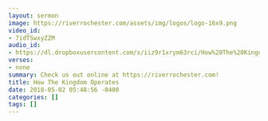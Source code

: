 ```yaml
---
layout: sermon
image: https://riverrochester.com/assets/img/logos/logo-16x9.png
video_id:
- 7idTSwxyZZM
audio_id:
- https://dl.dropboxusercontent.com/s/iiz9r1xrym63rci/How%20The%20Kingdom%20Operates.mp3?dl=0
verses:
- none
summary: Check us out online at https://riverrochester.com!
title: How The Kingdom Operates
date: 2018-05-02 05:48:56 -0400
categories: []
tags: []
---
```

